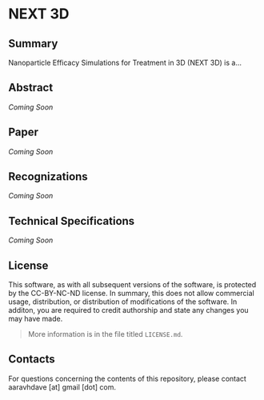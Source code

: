 # NEXT 3D

## Summary
Nanoparticle Efficacy Simulations for Treatment in 3D (NEXT 3D) is a...

## Abstract
*Coming Soon*

## Paper
*Coming Soon*

## Recognizations
*Coming Soon*

## Technical Specifications
*Coming Soon*

## License
This software, as with all subsequent versions of the software, is protected by the CC-BY-NC-ND license. In summary, this does not allow commercial usage, distribution, or distribution of modifications of the software. In additon, you are required to credit authorship and state any changes you may have made.
> More information is in the file titled `LICENSE.md`.

## Contacts
For questions concerning the contents of this repository, please contact aaravhdave [at] gmail [dot] com.
